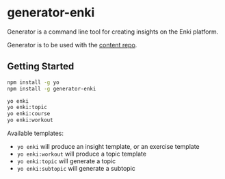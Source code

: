 # generator-enki

Generator is a command line tool for creating insights on the Enki platform.

Generator is to be used with the [content repo](https://github.com/enkidevs/curriculum).

## Getting Started

```bash
npm install -g yo
npm install -g generator-enki

yo enki
yo enki:topic
yo enki:course
yo enki:workout

```

Available templates:

- `yo enki` will produce an insight template, or an exercise template
- `yo enki:workout` will produce a topic template
- `yo enki:topic` will generate a topic
- `yo enki:subtopic` will generate a subtopic

